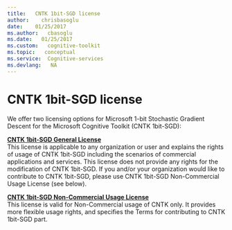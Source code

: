 ```yaml
---
title:   CNTK 1bit-SGD license
author:    chrisbasoglu
date:    01/25/2017
ms.author:   cbasoglu
ms.date:   01/25/2017
ms.custom:   cognitive-toolkit
ms.topic:   conceptual
ms.service:  Cognitive-services
ms.devlang:   NA
---
```


# CNTK 1bit-SGD license

We offer two licensing options for Microsoft 1-bit Stochastic Gradient Descent for the Microsoft Cognitive Toolkit (CNTK 1bit-SGD):

**[CNTK 1bit-SGD General License](https://github.com/CNTK-components/CNTK1bitSGD/blob/master/LICENSE-GENERAL.md)**  
This license is applicable to any organization or user and explains the rights of usage of CNTK 1bit-SGD including the scenarios of commercial applications and services. This license does not provide any rights for the modification of CNTK 1bit-SGD. If you and/or your organization would like to contribute to CNTK 1bit-SGD, please use CNTK 1bit-SGD Non-Commercial Usage License (see below).

**[CNTK 1bit-SGD Non-Commercial Usage License](https://github.com/CNTK-components/CNTK1bitSGD/blob/master/LICENSE-NON-COMMERCIAL.md)**  
This license is valid for Non-Commercial usage of CNTK only. It provides more flexible usage rights, and specifies the Terms for contributing to CNTK 1bit-SGD part.
